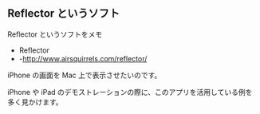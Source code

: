## Reflector というソフト

Reflector というソフトをメモ
* Reflector
* -http://www.airsquirrels.com/reflector/

iPhone の画面を Mac 上で表示させたいのです。

iPhone や iPad のデモストレーションの際に、このアプリを活用している例を多く見かけます。
